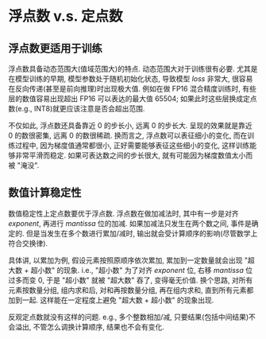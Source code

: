 # 浮点数 v.s. 定点数

## 浮点数更适用于训练

浮点数具备动态范围大(值域范围大)的特点. 动态范围大对于训练很有必要. 尤其是在模型训练的早期, 模型参数处于随机初始化状态, 导致模型 $loss$ 非常大, 很容易在反向传递(甚至是前向推理)时出现极大值. 例如在做 FP16 混合精度训练时, 有些层的数值容易出现超出 FP16 可以表达的最大值 65504; 如果此时这些层换成定点数(e.g., INT8)就更应该注意是否会超出范围.

不仅如此, 浮点数还具备靠近 0 的步长小, 远离 0 的步长大. 呈现的效果就是靠近 0 的数很密集, 远离 0 的数很稀疏. 换而言之, 浮点数可以表征细小的变化, 而在训练过程中, 因为梯度值通常都很小, 正好需要能够表征这些细小的变化, 这样训练能够非常平滑而稳定. 如果可表达数之间的步长很大, 就有可能因为梯度数值太小而被 "淹没".

## 数值计算稳定性

数值稳定性上定点数要优于浮点数. 浮点数在做加减法时, 其中有一步是对齐 $exponent$, 再进行 $mantissa$ 位的加减. 如果加减法只发生在两个数之间, 事件是确定的. 但是当发生在多个数进行累加/减时, 输出就会受计算顺序的影响(尽管数学上符合交换律).

具体讲, 以累加为例, 假设元素按照原顺序依次累加, 累加到一定数量就会出现 "超大数 + 超小数" 的现象. i.e., "超小数" 为了对齐 $exponent$ 位, 右移 $mantissa$ 位过多而变 0, 于是 "超小数" 就被 "超大数" 吞了, 变得毫无价值. 换个思路, 对所有元素按数量分组, 组内求和后, 对和再按数量分组, 再在组内求和, 直到所有元素都加到一起. 这样能在一定程度上避免 "超大数 + 超小数" 的现象出现.

反观定点数就没有这样的问题. e.g., 多个整数相加/减, 只要结果(包括中间结果)不会溢出, 不管怎么调换计算顺序, 结果也不会有变化.
